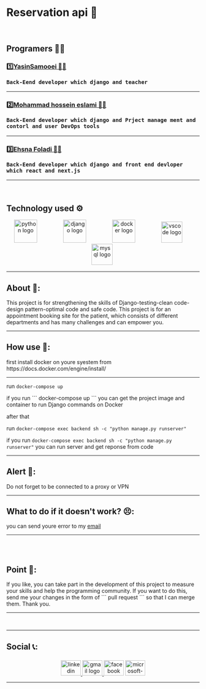 # Reservation api 🚀

<br>

## Programers 👨‍💻

### 1️⃣<a href='https://github.com/YasinSamooei'>YasinSamooei 🙋‍♂️</a><p>``` Back-Eend developer which django and teacher  ```</P>
<hr>

### 2️⃣<a href='https://github.com/Mohammad222PR'>Mohammad hossein eslami 🙋‍♂️</a><p>``` Back-Eend developer which django and Prject manage ment and contorl and user DevOps tools ```</P>
<hr>

###  3️⃣<a href='https://github.com/Ehsan-Fouladi'>Ehsna Foladi 🙋‍♂️</a><p>``` Back-Eend developer which django and front end devloper which react and next.js ```</P>
<hr>
<br>

## Technology used ⚙
<div align="center">
<img src="https://cdn.jsdelivr.net/gh/devicons/devicon/icons/python/python-original.svg" height="60" alt="python logo"  />
  <img width="60"/>

<img src="https://cdn.jsdelivr.net/gh/devicons/devicon/icons/django/django-plain.svg" height="60" alt="django logo"  />
  <img width="60"/>

<img src="https://cdn.jsdelivr.net/gh/devicons/devicon/icons/docker/docker-original.svg" height="60" alt="docker logo"  />
  <img width="60"/>

<img src="https://cdn.jsdelivr.net/gh/devicons/devicon/icons/vscode/vscode-original.svg" height="55" alt="vscode logo"  />
  <img width="21" />

 <img src="https://cdn.jsdelivr.net/gh/devicons/devicon/icons/mysql/mysql-original.svg" height="55" alt="mysql logo" style='margin-left:20px'  />
  <img width="21" />
</div>

<hr>

## About 📃:

<p>This project is for strengthening the skills of Django-testing-clean code-design pattern-optimal code and safe code.
This project is for an appointment booking site for the patient, which consists of different departments and has many challenges and can empower you.</p>

<hr>

## How use 🤔:

<p>first install docker on youre syestem from https://docs.docker.com/engine/install/
</p>
<hr>

run ``` docker-compose up ```

<p>if you run ``` docker-compose up ``` you can get the project image and container to run Django commands on Docker


after that

run ``` docker-compose exec backend sh -c "python manage.py runserver" ```

if you run ``` docker-compose exec backend sh -c "python manage.py runserver" ```
you can run server and get reponse from code 
</p>

<hr>

## Alert 🚨:
<p>Do not forget to be connected to a proxy or VPN
</p>

<hr>

## What to do if it doesn't work? 😣:
<p>you can send youre error to my <a href='#social'>email</a>
</p>
<hr>
<br>
<br>

## Point 🤩:
<p>If you like, you can take part in the development of this project to measure your skills and help the programming community. If you want to do this, send me your changes in the form of ``` pull request ``` so that I can merge them. Thank you.</p>
<hr>

<br>
<hr>

## Social 📞:

###


<div align="center" id='social' class='social'>
  <a href="https://www.linkedin.com/in/techno-code-30a076269/" target="_blank">
    <img src="https://raw.githubusercontent.com/maurodesouza/profile-readme-generator/master/src/assets/icons/social/linkedin/default.svg" width="52" height="40" alt="linkedin logo"  />
  </a>
  <a href="https://mohammades13851@gmail.com" target="_blank">
    <img src="https://raw.githubusercontent.com/maurodesouza/profile-readme-generator/master/src/assets/icons/social/gmail/default.svg" width="52" height="40" alt="gmail logo"  />
  </a>
  <img src="https://raw.githubusercontent.com/maurodesouza/profile-readme-generator/master/src/assets/icons/social/facebook/default.svg" width="52" height="40" alt="facebook logo"  />
  <img src="https://raw.githubusercontent.com/maurodesouza/profile-readme-generator/master/src/assets/icons/social/microsoft-outlook/default.svg" width="52" height="40" alt="microsoft-outlook logo"  />

  
  <hr>
 


</div>



###

